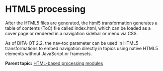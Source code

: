 # HTML5 processing

After the HTML5 files are generated, the html5 transformation generates a table of contents \(ToC\) file called index.html, which can be loaded as a cover page or rendered in a navigation sidebar or menu via CSS.

As of DITA-OT 2.2, the nav-toc parameter can be used in HTML5 transformations to embed navigation directly in topics using native HTML5 elements without JavaScript or framesets.

**Parent topic:** [HTML-based processing modules](../reference/XhtmlWithNavigation.md)

